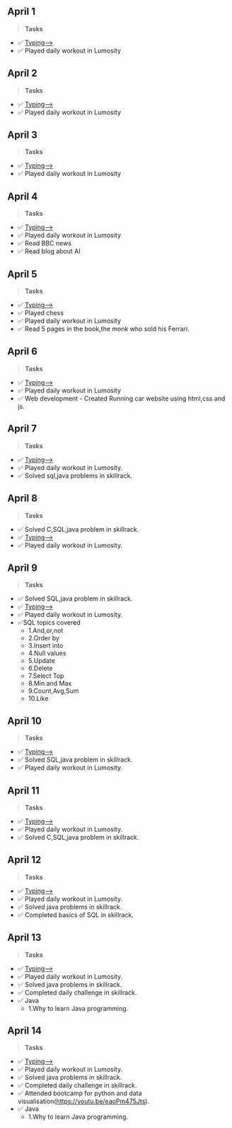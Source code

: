 ## April 1 ##
>**Tasks**
- ✅ [Typing-->](keybr.com)     
- ✅ Played daily workout in Lumosity

## April 2 ##
>**Tasks**
- ✅ [Typing-->](keybr.com)     
- ✅ Played daily workout in Lumosity

## April 3 ##
>**Tasks**
- ✅ [Typing-->](keybr.com)     
- ✅ Played daily workout in Lumosity

## April 4 ##
>**Tasks**
- ✅ [Typing-->](keybr.com)     
- ✅ Played daily workout in Lumosity
- ✅ Read BBC news
- ✅ Read blog about AI


## April 5 ##
>**Tasks**
- ✅ [Typing-->](keybr.com)  
- ✅ Played chess
- ✅ Played daily workout in Lumosity
- ✅ Read 5 pages in the book,the monk who sold his Ferrari.


## April 6 ##
>**Tasks**
- ✅ [Typing-->](keybr.com)  
- ✅ Played daily workout in Lumosity
- ✅ Web development - Created Running car website using html,css and js.


## April 7 ##
>**Tasks**
- ✅ [Typing-->](keybr.com)  
- ✅ Played daily workout in Lumosity.
- ✅ Solved sql,java problems in skillrack.


## April 8 ##
>**Tasks**
- ✅ Solved C,SQL,java problem in skillrack.
- ✅ [Typing-->](keybr.com)  
- ✅ Played daily workout in Lumosity.


## April 9 ##
>**Tasks**
- ✅ Solved SQL,java problem in skillrack.
- ✅ [Typing-->](keybr.com)  
- ✅ Played daily workout in Lumosity.
- ✅SQL topics covered
     -  1.And,or,not
     -  2.Order by
     -  3.Insert into 
     -  4.Null values
     -  5.Update
     -  6.Delete
     -  7.Select Top
     -  8.Min and Max
     -  9.Count,Avg,Sum
     -  10.Like

## April 10 ##
>**Tasks**
- ✅ [Typing-->](keybr.com)  
- ✅ Solved SQL,java problem in skillrack.
- ✅ Played daily workout in Lumosity.

## April 11 ##
>**Tasks**
- ✅ [Typing-->](keybr.com)  
- ✅ Played daily workout in Lumosity.
- ✅ Solved C,SQL,java problem in skillrack.

## April 12 ##
>**Tasks**
- ✅ [Typing-->](keybr.com)  
- ✅ Played daily workout in Lumosity.
- ✅ Solved java problems in skillrack.
- ✅ Completed basics of SQL in skillrack.

## April 13 ##
>**Tasks**
- ✅ [Typing-->](keybr.com)  
- ✅ Played daily workout in Lumosity.
- ✅ Solved java problems in skillrack.
- ✅ Completed daily challenge in skillrack.
- ✅ Java
    - 1.Why to learn Java programming.


## April 14 ##
>**Tasks**
- ✅ [Typing-->](keybr.com)  
- ✅ Played daily workout in Lumosity.
- ✅ Solved java problems in skillrack.
- ✅ Completed daily challenge in skillrack.
- ✅ Attended bootcamp for python and data visualisation(https://youtu.be/eaoPm475Jts).
- ✅ Java
    - 1.Why to learn Java programming.    